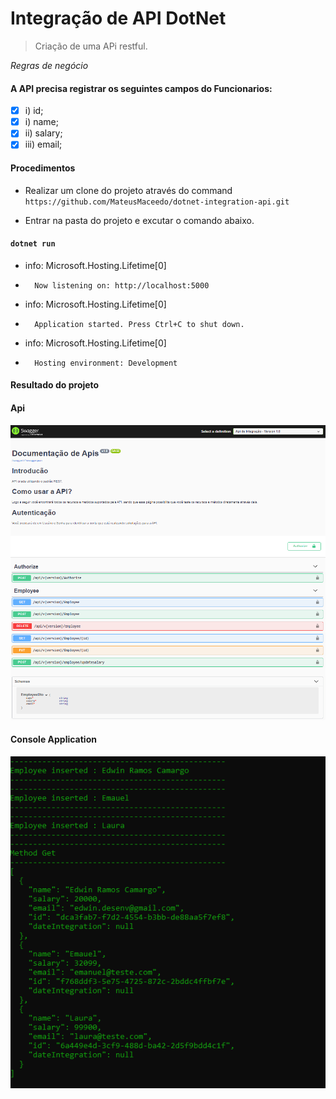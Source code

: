 # Integração de API DotNet

>Criação de uma APi restful.

*Regras de negócio*

#### A API precisa registrar os seguintes campos do Funcionarios: 

  - [x] i) id;
  - [x] i) name; 
  - [x] ii) salary; 
  - [x] iii) email; 

#### Procedimentos

  * Realizar um clone do projeto através do command `https://github.com/MateusMaceedo/dotnet-integration-api.git`

  * Entrar na pasta do projeto e excutar o comando abaixo.

#### `dotnet run` 
  - info: Microsoft.Hosting.Lifetime[0]
  -       Now listening on: http://localhost:5000
  - info: Microsoft.Hosting.Lifetime[0]
  -       Application started. Press Ctrl+C to shut down.
  - info: Microsoft.Hosting.Lifetime[0]
  -       Hosting environment: Development

#### Resultado do projeto

#### Api
![screenshoot](https://github.com/edcamargo/Integration/blob/master/docs/Documentacao-Swagger.PNG "Screenshoot of the project")

#### Console Application
![screenshoot](https://github.com/edcamargo/Integration/blob/master/docs/Execute-Console.PNG "Screenshoot of the project")
